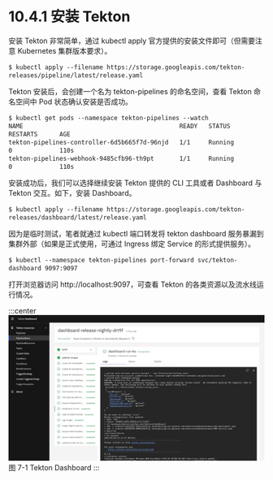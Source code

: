 # 10.4.1 安装 Tekton

安装 Tekton 非常简单，通过 kubectl apply 官方提供的安装文件即可（但需要注意 Kubernetes 集群版本要求）。

```
$ kubectl apply --filename https://storage.googleapis.com/tekton-releases/pipeline/latest/release.yaml
```

Tekton 安装后，会创建一个名为 tekton-pipelines 的命名空间，查看 Tekton 命名空间中 Pod 状态确认安装是否成功。

```
$ kubectl get pods --namespace tekton-pipelines --watch
NAME                                           READY   STATUS             RESTARTS      AGE
tekton-pipelines-controller-6d5b665f7d-96njd   1/1     Running            0             110s
tekton-pipelines-webhook-9485cfb96-th9pt       1/1     Running            0             110s
```

安装成功后，我们可以选择继续安装 Tekton 提供的 CLI 工具或者 Dashboard 与 Tekton 交互。如下，安装 Dashboard。

```
$ kubectl apply --filename https://storage.googleapis.com/tekton-releases/dashboard/latest/release.yaml
```
因为是临时测试，笔者就通过 kubectl 端口转发将 tekton dashboard 服务暴漏到集群外部（如果是正式使用，可通过 Ingress 绑定 Service 的形式提供服务）。

```
$ kubectl --namespace tekton-pipelines port-forward svc/tekton-dashboard 9097:9097
```

打开浏览器访问 http://localhost:9097，可查看 Tekton 的各类资源以及流水线运行情况。

:::center
  ![](../assets/tekton-dashboard-ui.jpeg)<br/>
  图 7-1 Tekton Dashboard
:::
